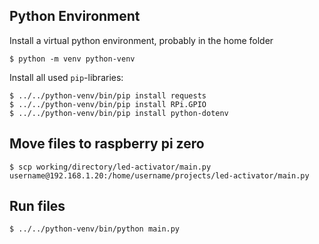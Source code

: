 
## Python Environment

Install a virtual python environment, probably in the home folder

`$ python -m venv python-venv`

Install all used `pip`-libraries:

```
$ ../../python-venv/bin/pip install requests
$ ../../python-venv/bin/pip install RPi.GPIO
$ ../../python-venv/bin/pip install python-dotenv
```

## Move files to raspberry pi zero

`$ scp working/directory/led-activator/main.py username@192.168.1.20:/home/username/projects/led-activator/main.py`

## Run files

`$ ../../python-venv/bin/python main.py`